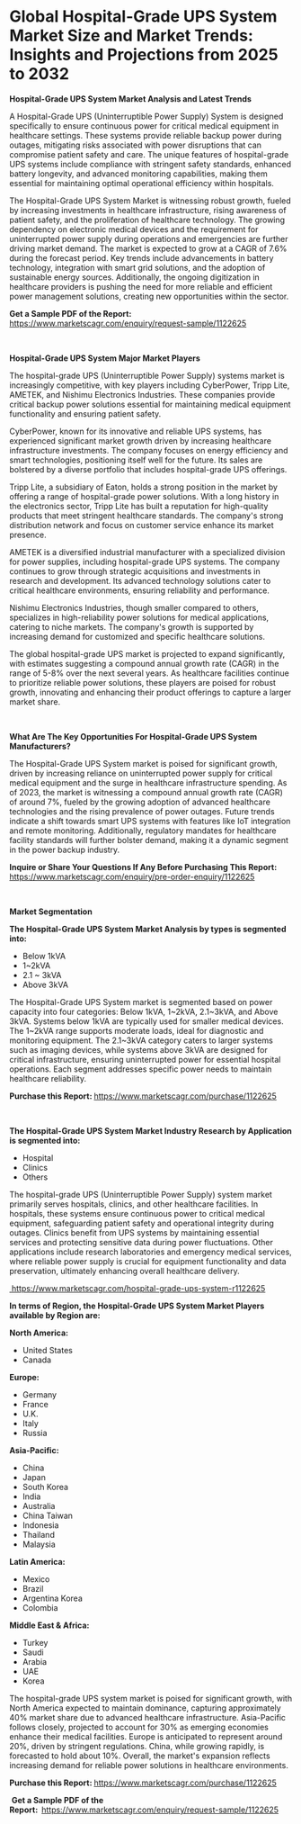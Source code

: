 <p><h1>Global Hospital-Grade UPS System Market Size and Market Trends: Insights and Projections from 2025 to 2032</h1></p><p><strong>Hospital-Grade UPS System Market Analysis and Latest Trends</strong></p>
<p><p>A Hospital-Grade UPS (Uninterruptible Power Supply) System is designed specifically to ensure continuous power for critical medical equipment in healthcare settings. These systems provide reliable backup power during outages, mitigating risks associated with power disruptions that can compromise patient safety and care. The unique features of hospital-grade UPS systems include compliance with stringent safety standards, enhanced battery longevity, and advanced monitoring capabilities, making them essential for maintaining optimal operational efficiency within hospitals.</p><p>The Hospital-Grade UPS System Market is witnessing robust growth, fueled by increasing investments in healthcare infrastructure, rising awareness of patient safety, and the proliferation of healthcare technology. The growing dependency on electronic medical devices and the requirement for uninterrupted power supply during operations and emergencies are further driving market demand. The market is expected to grow at a CAGR of 7.6% during the forecast period. Key trends include advancements in battery technology, integration with smart grid solutions, and the adoption of sustainable energy sources. Additionally, the ongoing digitization in healthcare providers is pushing the need for more reliable and efficient power management solutions, creating new opportunities within the sector.</p></p>
<p><strong>Get a Sample PDF of the Report:&nbsp;</strong> <a href="https://www.marketscagr.com/enquiry/request-sample/1122625?utm_campaign=2958&utm_medium=2&utm_source=Github&utm_content=ia&utm_term=16042025&utm_id=hospital-grade-ups-system">https://www.marketscagr.com/enquiry/request-sample/1122625</a></p>
<p>&nbsp;</p>
<p><strong>Hospital-Grade UPS System Major Market Players</strong></p>
<p><p>The hospital-grade UPS (Uninterruptible Power Supply) systems market is increasingly competitive, with key players including CyberPower, Tripp Lite, AMETEK, and Nishimu Electronics Industries. These companies provide critical backup power solutions essential for maintaining medical equipment functionality and ensuring patient safety.</p><p>CyberPower, known for its innovative and reliable UPS systems, has experienced significant market growth driven by increasing healthcare infrastructure investments. The company focuses on energy efficiency and smart technologies, positioning itself well for the future. Its sales are bolstered by a diverse portfolio that includes hospital-grade UPS offerings.</p><p>Tripp Lite, a subsidiary of Eaton, holds a strong position in the market by offering a range of hospital-grade power solutions. With a long history in the electronics sector, Tripp Lite has built a reputation for high-quality products that meet stringent healthcare standards. The company's strong distribution network and focus on customer service enhance its market presence.</p><p>AMETEK is a diversified industrial manufacturer with a specialized division for power supplies, including hospital-grade UPS systems. The company continues to grow through strategic acquisitions and investments in research and development. Its advanced technology solutions cater to critical healthcare environments, ensuring reliability and performance.</p><p>Nishimu Electronics Industries, though smaller compared to others, specializes in high-reliability power solutions for medical applications, catering to niche markets. The company's growth is supported by increasing demand for customized and specific healthcare solutions.</p><p>The global hospital-grade UPS market is projected to expand significantly, with estimates suggesting a compound annual growth rate (CAGR) in the range of 5-8% over the next several years. As healthcare facilities continue to prioritize reliable power solutions, these players are poised for robust growth, innovating and enhancing their product offerings to capture a larger market share.</p></p>
<p>&nbsp;</p>
<p><strong>What Are The Key Opportunities For Hospital-Grade UPS System Manufacturers?</strong></p>
<p><p>The Hospital-Grade UPS System market is poised for significant growth, driven by increasing reliance on uninterrupted power supply for critical medical equipment and the surge in healthcare infrastructure spending. As of 2023, the market is witnessing a compound annual growth rate (CAGR) of around 7%, fueled by the growing adoption of advanced healthcare technologies and the rising prevalence of power outages. Future trends indicate a shift towards smart UPS systems with features like IoT integration and remote monitoring. Additionally, regulatory mandates for healthcare facility standards will further bolster demand, making it a dynamic segment in the power backup industry.</p></p>
<p><strong>Inquire or Share Your Questions If Any Before Purchasing This Report:</strong> <a href="https://www.marketscagr.com/enquiry/pre-order-enquiry/1122625?utm_campaign=2958&utm_medium=2&utm_source=Github&utm_content=ia&utm_term=16042025&utm_id=hospital-grade-ups-system">https://www.marketscagr.com/enquiry/pre-order-enquiry/1122625</a></p>
<p>&nbsp;</p>
<p><strong>Market Segmentation</strong></p>
<p><strong>The Hospital-Grade UPS System Market Analysis by types is segmented into:</strong></p>
<p><ul><li>Below 1kVA</li><li>1~2kVA</li><li>2.1 ~ 3kVA</li><li>Above 3kVA</li></ul></p>
<p><p>The Hospital-Grade UPS System market is segmented based on power capacity into four categories: Below 1kVA, 1~2kVA, 2.1~3kVA, and Above 3kVA. Systems below 1kVA are typically used for smaller medical devices. The 1~2kVA range supports moderate loads, ideal for diagnostic and monitoring equipment. The 2.1~3kVA category caters to larger systems such as imaging devices, while systems above 3kVA are designed for critical infrastructure, ensuring uninterrupted power for essential hospital operations. Each segment addresses specific power needs to maintain healthcare reliability.</p></p>
<p><strong>Purchase this Report:&nbsp;</strong><a href="https://www.marketscagr.com/purchase/1122625?utm_campaign=2958&utm_medium=2&utm_source=Github&utm_content=ia&utm_term=16042025&utm_id=hospital-grade-ups-system">https://www.marketscagr.com/purchase/1122625</a></p>
<p>&nbsp;</p>
<p><strong>The Hospital-Grade UPS System Market Industry Research by Application is segmented into:</strong></p>
<p><ul><li>Hospital</li><li>Clinics</li><li>Others</li></ul></p>
<p><p>The hospital-grade UPS (Uninterruptible Power Supply) system market primarily serves hospitals, clinics, and other healthcare facilities. In hospitals, these systems ensure continuous power to critical medical equipment, safeguarding patient safety and operational integrity during outages. Clinics benefit from UPS systems by maintaining essential services and protecting sensitive data during power fluctuations. Other applications include research laboratories and emergency medical services, where reliable power supply is crucial for equipment functionality and data preservation, ultimately enhancing overall healthcare delivery.</p></p>
<p><a href="https://www.marketscagr.com/hospital-grade-ups-system-r1122625?utm_campaign=2958&utm_medium=2&utm_source=Github&utm_content=ia&utm_term=16042025&utm_id=hospital-grade-ups-system">&nbsp;https://www.marketscagr.com/hospital-grade-ups-system-r1122625</a></p>
<p><strong>In terms of Region, the Hospital-Grade UPS System Market Players available by Region are:</strong></p>
<p>
    <p> <strong> North America: </strong>
        <ul>
            <li>United States</li>
            <li>Canada</li>
        </ul>
        </p> 
    <p> <strong> Europe: </strong>
        <ul>
            <li>Germany</li>
            <li>France</li>
            <li>U.K.</li>
            <li>Italy</li>
            <li>Russia</li>
        </ul>
        </p> 
    <p> <strong> Asia-Pacific: </strong>
        <ul>
            <li>China</li>
            <li>Japan</li>
            <li>South Korea</li>
            <li>India</li>
            <li>Australia</li>
            <li>China Taiwan</li>
            <li>Indonesia</li>
            <li>Thailand</li>
            <li>Malaysia</li>
        </ul>
        </p> 
    <p> <strong> Latin America: </strong>
        <ul>
            <li>Mexico</li>
            <li>Brazil</li>
            <li>Argentina Korea</li>
            <li>Colombia</li>
        </ul>
        </p> 
    <p> <strong> Middle East & Africa: </strong>
        <ul>
            <li>Turkey</li>
            <li>Saudi</li>
            <li>Arabia</li>
            <li>UAE</li>
            <li>Korea</li>
        </ul>
    </p>
    </p>
<p><p>The hospital-grade UPS system market is poised for significant growth, with North America expected to maintain dominance, capturing approximately 40% market share due to advanced healthcare infrastructure. Asia-Pacific follows closely, projected to account for 30% as emerging economies enhance their medical facilities. Europe is anticipated to represent around 20%, driven by stringent regulations. China, while growing rapidly, is forecasted to hold about 10%. Overall, the market's expansion reflects increasing demand for reliable power solutions in healthcare environments.</p></p>
<p><strong>Purchase this Report: </strong><a href="https://www.marketscagr.com/purchase/1122625?utm_campaign=2958&utm_medium=2&utm_source=Github&utm_content=ia&utm_term=16042025&utm_id=hospital-grade-ups-system">https://www.marketscagr.com/purchase/1122625</a></p>
<p>&nbsp;<strong>Get a Sample PDF of the Report:&nbsp;&nbsp;</strong><a href="https://www.marketscagr.com/enquiry/request-sample/1122625?utm_campaign=2958&utm_medium=2&utm_source=Github&utm_content=ia&utm_term=16042025&utm_id=hospital-grade-ups-system">https://www.marketscagr.com/enquiry/request-sample/1122625</a></p>
<p><strong></strong></p>
<p><p></p><p></p><p></p></p>